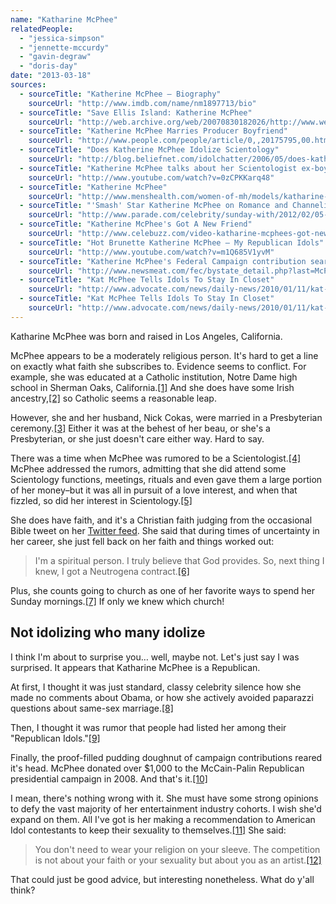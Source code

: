 ```yaml
---
name: "Katharine McPhee"
relatedPeople:
  - "jessica-simpson"
  - "jennette-mccurdy"
  - "gavin-degraw"
  - "doris-day"
date: "2013-03-18"
sources:
  - sourceTitle: "Katherine McPhee – Biography"
    sourceUrl: "http://www.imdb.com/name/nm1897713/bio"
  - sourceTitle: "Save Ellis Island: Katherine McPhee"
    sourceUrl: "http://web.archive.org/web/20070830182026/http://www.weareellisisland.org/stories/view/36"
  - sourceTitle: "Katherine McPhee Marries Producer Boyfriend"
    sourceUrl: "http://www.people.com/people/article/0,,20175795,00.html"
  - sourceTitle: "Does Katherine McPhee Idolize Scientology"
    sourceUrl: "http://blog.beliefnet.com/idolchatter/2006/05/does-katherine-mcphee-idolize.html"
  - sourceTitle: "Katherine McPhee talks about her Scientologist ex-boyfriend"
    sourceUrl: "http://www.youtube.com/watch?v=0zCPKKarq48"
  - sourceTitle: "Katherine McPhee"
    sourceUrl: "http://www.menshealth.com/women-of-mh/models/katharine-mcphee"
  - sourceTitle: "'Smash' Star Katherine McPhee on Romance and Channeling Marilyn"
    sourceUrl: "http://www.parade.com/celebrity/sunday-with/2012/02/05-katharine-mcphee.html"
  - sourceTitle: "Katherine McPhee's Got A New Friend"
    sourceUrl: "http://www.celebuzz.com/video-katharine-mcphees-got-new-s106141/"
  - sourceTitle: "Hot Brunette Katherine McPhee – My Republican Idols"
    sourceUrl: "http://www.youtube.com/watch?v=m1Q685V1yvM"
  - sourceTitle: "Katherine McPhee's Federal Campaign contribution search results"
    sourceUrl: "http://www.newsmeat.com/fec/bystate_detail.php?last=McPhee&first=Katharine"
  - sourceTitle: "Kat McPhee Tells Idols To Stay In Closet"
    sourceUrl: "http://www.advocate.com/news/daily-news/2010/01/11/kat-mcphee-tells-idols-stay-closet"
  - sourceTitle: "Kat McPhee Tells Idols To Stay In Closet"
    sourceUrl: "http://www.advocate.com/news/daily-news/2010/01/11/kat-mcphee-tells-idols-stay-closet"
---
```


Katharine McPhee was born and raised in Los Angeles, California.

McPhee appears to be a moderately religious person. It's hard to get a line on exactly what faith she subscribes to. Evidence seems to conflict. For example, she was educated at a Catholic institution, Notre Dame high school in Sherman Oaks, California.<a class="source-citation" href="http://www.imdb.com/name/nm1897713/bio" title="Katherine McPhee – Biography">[1]</a> And she does have some Irish ancestry,<a class="source-citation" href="http://web.archive.org/web/20070830182026/http://www.weareellisisland.org/stories/view/36" title="Save Ellis Island: Katherine McPhee">[2]</a> so Catholic seems a reasonable leap.

However, she and her husband, Nick Cokas, were married in a Presbyterian ceremony.<a class="source-citation" href="http://www.people.com/people/article/0,,20175795,00.html" title="Katherine McPhee Marries Producer Boyfriend">[3]</a> Either it was at the behest of her beau, or she's a Presbyterian, or she just doesn't care either way. Hard to say.

There was a time when McPhee was rumored to be a Scientologist.<a class="source-citation" href="http://blog.beliefnet.com/idolchatter/2006/05/does-katherine-mcphee-idolize.html" title="Does Katherine McPhee Idolize Scientology">[4]</a> McPhee addressed the rumors, admitting that she did attend some Scientology functions, meetings, rituals and even gave them a large portion of her money–but it was all in pursuit of a love interest, and when that fizzled, so did her interest in Scientology.<a class="source-citation" href="http://www.youtube.com/watch?v=0zCPKKarq48" title="Katherine McPhee talks about her Scientologist ex-boyfriend">[5]</a>

She does have faith, and it's a Christian faith judging from the occasional Bible tweet on her [Twitter feed](https://twitter.com/katharinemcphee). She said that during times of uncertainty in her career, she just fell back on her faith and things worked out:

>I'm a spiritual person. I truly believe that God provides. So, next thing I knew, I got a Neutrogena contract.<a class="source-citation" href="http://www.menshealth.com/women-of-mh/models/katharine-mcphee" title="Katherine McPhee">[6]</a>

Plus, she counts going to church as one of her favorite ways to spend her Sunday mornings.<a class="source-citation" href="http://www.parade.com/celebrity/sunday-with/2012/02/05-katharine-mcphee.html" title="&apos;Smash&apos; Star Katherine McPhee on Romance and Channeling Marilyn">[7]</a> If only we knew which church!


## Not idolizing who many idolize

I think I'm about to surprise you… well, maybe not. Let's just say I was surprised. It appears that Katharine McPhee is a Republican.

At first, I thought it was just standard, classy celebrity silence how she made no comments about Obama, or how she actively avoided paparazzi questions about same-sex marriage.<a class="source-citation" href="http://www.celebuzz.com/video-katharine-mcphees-got-new-s106141/" title="Katherine McPhee&apos;s Got A New Friend">[8]</a>

Then, I thought it was rumor that people had listed her among their "Republican Idols."<a class="source-citation" href="http://www.youtube.com/watch?v=m1Q685V1yvM" title="Hot Brunette Katherine McPhee – My Republican Idols">[9]</a>

Finally, the proof-filled pudding doughnut of campaign contributions reared it's head. McPhee donated over $1,000 to the McCain-Palin Republican presidential campaign in 2008. And that's it.<a class="source-citation" href="http://www.newsmeat.com/fec/bystate_detail.php?last=McPhee&first=Katharine" title="Katherine McPhee&apos;s Federal Campaign contribution search results">[10]</a>

I mean, there's nothing wrong with it. She must have some strong opinions to defy the vast majority of her entertainment industry cohorts. I wish she'd expand on them. All I've got is her making a recommendation to American Idol contestants to keep their sexuality to themselves.<a class="source-citation" href="http://www.advocate.com/news/daily-news/2010/01/11/kat-mcphee-tells-idols-stay-closet" title="Kat McPhee Tells Idols To Stay In Closet">[11]</a> She said:

>You don't need to wear your religion on your sleeve. The competition is not about your faith or your sexuality but about you as an artist.<a class="source-citation" href="http://www.advocate.com/news/daily-news/2010/01/11/kat-mcphee-tells-idols-stay-closet" title="Kat McPhee Tells Idols To Stay In Closet">[12]</a>

That could just be good advice, but interesting nonetheless. What do y'all think?